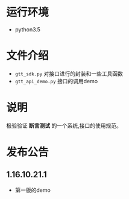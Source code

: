 

# 运行环境

- python3.5


# 文件介绍

- `gtt_sdk.py`
    对接口进行的封装和一些工具函数
- `gtt_api_demo.py`
    接口的调用demo

# 说明

极验验证 **断言测试** 的一个系统,接口的使用规范。


# 发布公告

## 1.16.10.21.1

- 第一版的demo